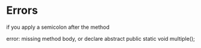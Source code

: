 # Errors

if you apply a semicolon after the method

 error: missing method body, or declare abstract 
        public static void multiple();
